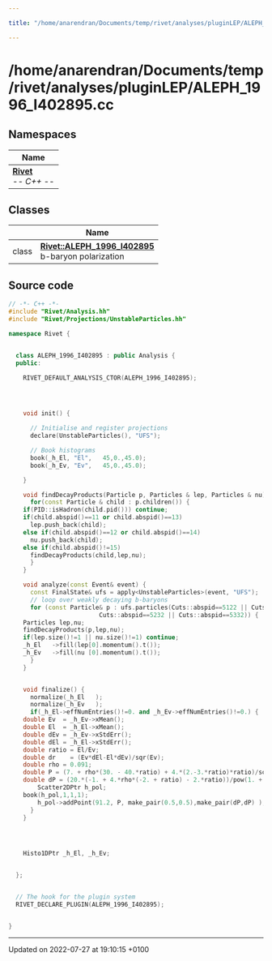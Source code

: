 ```yaml
---

title: "/home/anarendran/Documents/temp/rivet/analyses/pluginLEP/ALEPH_1996_I402895.cc"

---
```


# /home/anarendran/Documents/temp/rivet/analyses/pluginLEP/ALEPH_1996_I402895.cc



## Namespaces

| Name           |
| -------------- |
| **[Rivet](http://example.org/namespaces/namespacerivet/)** <br>-*- C++ -*-  |

## Classes

|                | Name           |
| -------------- | -------------- |
| class | **[Rivet::ALEPH_1996_I402895](http://example.org/classes/classrivet_1_1aleph__1996__i402895/)** <br>b-baryon polarization  |




## Source code

```cpp
// -*- C++ -*-
#include "Rivet/Analysis.hh"
#include "Rivet/Projections/UnstableParticles.hh"

namespace Rivet {


  class ALEPH_1996_I402895 : public Analysis {
  public:

    RIVET_DEFAULT_ANALYSIS_CTOR(ALEPH_1996_I402895);




    void init() {

      // Initialise and register projections
      declare(UnstableParticles(), "UFS");

      // Book histograms
      book(_h_El, "El",   45,0.,45.0);
      book(_h_Ev, "Ev",   45,0.,45.0);

    }

    void findDecayProducts(Particle p, Particles & lep, Particles & nu) {
      for(const Particle & child : p.children()) {
    if(PID::isHadron(child.pid())) continue;
    if(child.abspid()==11 or child.abspid()==13)
      lep.push_back(child);
    else if(child.abspid()==12 or child.abspid()==14)
      nu.push_back(child);
    else if(child.abspid()!=15)
      findDecayProducts(child,lep,nu);
      }
    }

    void analyze(const Event& event) {
      const FinalState& ufs = apply<UnstableParticles>(event, "UFS");
      // loop over weakly decaying b-baryons
      for (const Particle& p : ufs.particles(Cuts::abspid==5122 || Cuts::abspid==5132 ||
                         Cuts::abspid==5232 || Cuts::abspid==5332)) {
    Particles lep,nu;
    findDecayProducts(p,lep,nu);
    if(lep.size()!=1 || nu.size()!=1) continue;
    _h_El   ->fill(lep[0].momentum().t());
    _h_Ev   ->fill(nu [0].momentum().t());
      }
    }


    void finalize() {
      normalize(_h_El   );
      normalize(_h_Ev   );
      if(_h_El->effNumEntries()!=0. and _h_Ev->effNumEntries()!=0.) {
    double Ev  = _h_Ev->xMean();
    double El  = _h_El->xMean();
    double dEv = _h_Ev->xStdErr();
    double dEl = _h_El->xStdErr();
    double ratio = El/Ev;
    double dr    = (Ev*dEl-El*dEv)/sqr(Ev);
    double rho = 0.091;
    double P = (7. + rho*(30. - 40.*ratio) + 4.*(2.-3.*ratio)*ratio)/sqr(1.+2.*ratio);
    double dP = (20.*(-1. + 4.*rho*(-2. + ratio) - 2.*ratio))/pow(1. + 2.*ratio,3)*dr;
        Scatter2DPtr h_pol;
    book(h_pol,1,1,1);
        h_pol->addPoint(91.2, P, make_pair(0.5,0.5),make_pair(dP,dP) );
      }
    }




    Histo1DPtr _h_El, _h_Ev;


  };


  // The hook for the plugin system
  RIVET_DECLARE_PLUGIN(ALEPH_1996_I402895);


}
```


-------------------------------

Updated on 2022-07-27 at 19:10:15 +0100
